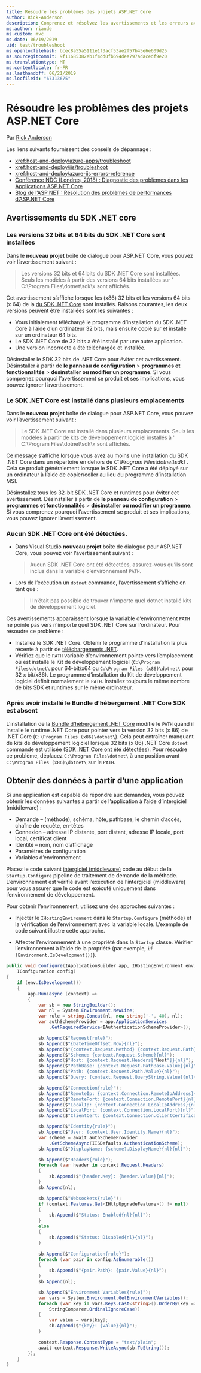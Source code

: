 ```yaml
---
title: Résoudre les problèmes des projets ASP.NET Core
author: Rick-Anderson
description: Comprenez et résolvez les avertissements et les erreurs avec les projets ASP.NET Core.
ms.author: riande
ms.custom: mvc
ms.date: 06/19/2019
uid: test/troubleshoot
ms.openlocfilehash: bcec8a55a5111e1f3acf53ae2f57b45e6e609d25
ms.sourcegitcommit: 9f11685382eb1f4dd0fb694dea797adacedf9e20
ms.translationtype: MT
ms.contentlocale: fr-FR
ms.lasthandoff: 06/21/2019
ms.locfileid: "67313675"
---
```

# <a name="troubleshoot-aspnet-core-projects"></a>Résoudre les problèmes des projets ASP.NET Core

Par [Rick Anderson](https://twitter.com/RickAndMSFT)

Les liens suivants fournissent des conseils de dépannage :

* <xref:host-and-deploy/azure-apps/troubleshoot>
* <xref:host-and-deploy/iis/troubleshoot>
* <xref:host-and-deploy/azure-iis-errors-reference>
* [Conférence NDC (Londres, 2018) : Diagnostic des problèmes dans les Applications ASP.NET Core](https://www.youtube.com/watch?v=RYI0DHoIVaA)
* [Blog de l’ASP.NET : Résolution des problèmes de performances d’ASP.NET Core](https://blogs.msdn.microsoft.com/webdev/2018/05/23/asp-net-core-performance-improvements/)

## <a name="net-core-sdk-warnings"></a>Avertissements du SDK .NET core

### <a name="both-the-32-bit-and-64-bit-versions-of-the-net-core-sdk-are-installed"></a>Les versions 32 bits et 64 bits du SDK .NET Core sont installées

Dans le **nouveau projet** boîte de dialogue pour ASP.NET Core, vous pouvez voir l’avertissement suivant :

> Les versions 32 bits et 64 bits du SDK .NET Core sont installées. Seuls les modèles à partir des versions 64 bits installées sur ' C:\\Program Files\\dotnet\\sdk\\» sont affichés.

Cet avertissement s’affiche lorsque les (x86) 32 bits et les versions 64 bits (x 64) de la [du SDK .NET Core](https://www.microsoft.com/net/download/all) sont installés. Raisons courantes, les deux versions peuvent être installées sont les suivantes :

* Vous initialement téléchargé le programme d’installation du SDK .NET Core à l’aide d’un ordinateur 32 bits, mais ensuite copié sur et installé sur un ordinateur 64 bits.
* Le SDK .NET Core de 32 bits a été installé par une autre application.
* Une version incorrecte a été téléchargée et installée.

Désinstaller le SDK 32 bits de .NET Core pour éviter cet avertissement. Désinstaller à partir de **le panneau de configuration** > **programmes et fonctionnalités** > **désinstaller ou modifier un programme**. Si vous comprenez pourquoi l’avertissement se produit et ses implications, vous pouvez ignorer l’avertissement.

### <a name="the-net-core-sdk-is-installed-in-multiple-locations"></a>Le SDK .NET Core est installé dans plusieurs emplacements

Dans le **nouveau projet** boîte de dialogue pour ASP.NET Core, vous pouvez voir l’avertissement suivant :

> Le SDK .NET Core est installé dans plusieurs emplacements. Seuls les modèles à partir de kits de développement logiciel installés à ' C:\\Program Files\\dotnet\\sdk\\» sont affichés.

Ce message s’affiche lorsque vous avez au moins une installation du SDK .NET Core dans un répertoire en dehors de *C:\\Program Files\\dotnet\\sdk\\* . Cela se produit généralement lorsque le SDK .NET Core a été déployé sur un ordinateur à l’aide de copier/coller au lieu du programme d’installation MSI.

Désinstallez tous les 32-bit SDK .NET Core et runtimes pour éviter cet avertissement. Désinstaller à partir de **le panneau de configuration** > **programmes et fonctionnalités** > **désinstaller ou modifier un programme**. Si vous comprenez pourquoi l’avertissement se produit et ses implications, vous pouvez ignorer l’avertissement.

### <a name="no-net-core-sdks-were-detected"></a>Aucun SDK .NET Core ont été détectées.

* Dans Visual Studio **nouveau projet** boîte de dialogue pour ASP.NET Core, vous pouvez voir l’avertissement suivant :

  > Aucun SDK .NET Core ont été détectées, assurez-vous qu’ils sont inclus dans la variable d’environnement `PATH`.

* Lors de l’exécution un `dotnet` commande, l’avertissement s’affiche en tant que :

  > Il n’était pas possible de trouver n’importe quel dotnet installé kits de développement logiciel.

Ces avertissements apparaissent lorsque la variable d’environnement `PATH` ne pointe pas vers n’importe quel SDK .NET Core sur l’ordinateur. Pour résoudre ce problème :

* Installez le SDK .NET Core. Obtenir le programme d’installation la plus récente à partir de [téléchargements .NET](https://dotnet.microsoft.com/download).
* Vérifiez que le `PATH` variable d’environnement pointe vers l’emplacement où est installé le Kit de développement logiciel (`C:\Program Files\dotnet\` pour 64-bit/x64 ou `C:\Program Files (x86)\dotnet\` pour 32 x bit/x86). Le programme d’installation du Kit de développement logiciel définit normalement le `PATH`. Installez toujours le même nombre de bits SDK et runtimes sur le même ordinateur.

### <a name="missing-sdk-after-installing-the-net-core-hosting-bundle"></a>Après avoir installé le Bundle d’hébergement .NET Core SDK est absent

L’installation de la [Bundle d’hébergement .NET Core](xref:host-and-deploy/iis/index#install-the-net-core-hosting-bundle) modifie le `PATH` quand il installe le runtime .NET Core pour pointer vers la version 32 bits (x 86) de .NET Core (`C:\Program Files (x86)\dotnet\`). Cela peut entraîner manquant de kits de développement logiciel lorsque 32 bits (x 86) .NET Core `dotnet` commande est utilisée ([SDK .NET Core ont été détectées](#no-net-core-sdks-were-detected)). Pour résoudre ce problème, déplacez `C:\Program Files\dotnet\` à une position avant `C:\Program Files (x86)\dotnet\` sur le `PATH`.

## <a name="obtain-data-from-an-app"></a>Obtenir des données à partir d’une application

Si une application est capable de répondre aux demandes, vous pouvez obtenir les données suivantes à partir de l’application à l’aide d’intergiciel (middleware) :

* Demande &ndash; (méthode), schéma, hôte, pathbase, le chemin d’accès, chaîne de requête, en-têtes
* Connexion &ndash; adresse IP distante, port distant, adresse IP locale, port local, certificat client
* Identité &ndash; nom, nom d’affichage
* Paramètres de configuration
* Variables d’environnement

Placez le code suivant [intergiciel (middleware)](xref:fundamentals/middleware/index#create-a-middleware-pipeline-with-iapplicationbuilder) code au début de la `Startup.Configure` pipeline de traitement de demande de la méthode. L’environnement est vérifié avant l’exécution de l’intergiciel (middleware) pour vous assurer que le code est exécuté uniquement dans l’environnement de développement.

Pour obtenir l’environnement, utilisez une des approches suivantes :

* Injecter le `IHostingEnvironment` dans le `Startup.Configure` (méthode) et la vérification de l’environnement avec la variable locale. L’exemple de code suivant illustre cette approche.

* Affecter l’environnement à une propriété dans la `Startup` classe. Vérifier l’environnement à l’aide de la propriété (par exemple, `if (Environment.IsDevelopment())`).

```csharp
public void Configure(IApplicationBuilder app, IHostingEnvironment env, 
    IConfiguration config)
{
    if (env.IsDevelopment())
    {
        app.Run(async (context) =>
        {
            var sb = new StringBuilder();
            var nl = System.Environment.NewLine;
            var rule = string.Concat(nl, new string('-', 40), nl);
            var authSchemeProvider = app.ApplicationServices
                .GetRequiredService<IAuthenticationSchemeProvider>();

            sb.Append($"Request{rule}");
            sb.Append($"{DateTimeOffset.Now}{nl}");
            sb.Append($"{context.Request.Method} {context.Request.Path}{nl}");
            sb.Append($"Scheme: {context.Request.Scheme}{nl}");
            sb.Append($"Host: {context.Request.Headers["Host"]}{nl}");
            sb.Append($"PathBase: {context.Request.PathBase.Value}{nl}");
            sb.Append($"Path: {context.Request.Path.Value}{nl}");
            sb.Append($"Query: {context.Request.QueryString.Value}{nl}{nl}");

            sb.Append($"Connection{rule}");
            sb.Append($"RemoteIp: {context.Connection.RemoteIpAddress}{nl}");
            sb.Append($"RemotePort: {context.Connection.RemotePort}{nl}");
            sb.Append($"LocalIp: {context.Connection.LocalIpAddress}{nl}");
            sb.Append($"LocalPort: {context.Connection.LocalPort}{nl}");
            sb.Append($"ClientCert: {context.Connection.ClientCertificate}{nl}{nl}");

            sb.Append($"Identity{rule}");
            sb.Append($"User: {context.User.Identity.Name}{nl}");
            var scheme = await authSchemeProvider
                .GetSchemeAsync(IISDefaults.AuthenticationScheme);
            sb.Append($"DisplayName: {scheme?.DisplayName}{nl}{nl}");

            sb.Append($"Headers{rule}");
            foreach (var header in context.Request.Headers)
            {
                sb.Append($"{header.Key}: {header.Value}{nl}");
            }
            sb.Append(nl);

            sb.Append($"Websockets{rule}");
            if (context.Features.Get<IHttpUpgradeFeature>() != null)
            {
                sb.Append($"Status: Enabled{nl}{nl}");
            }
            else
            {
                sb.Append($"Status: Disabled{nl}{nl}");
            }

            sb.Append($"Configuration{rule}");
            foreach (var pair in config.AsEnumerable())
            {
                sb.Append($"{pair.Path}: {pair.Value}{nl}");
            }
            sb.Append(nl);

            sb.Append($"Environment Variables{rule}");
            var vars = System.Environment.GetEnvironmentVariables();
            foreach (var key in vars.Keys.Cast<string>().OrderBy(key => key, 
                StringComparer.OrdinalIgnoreCase))
            {
                var value = vars[key];
                sb.Append($"{key}: {value}{nl}");
            }

            context.Response.ContentType = "text/plain";
            await context.Response.WriteAsync(sb.ToString());
        });
    }
}
```
